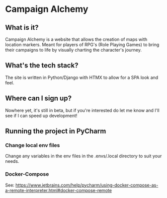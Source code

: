 # Campaign Alchemy

## What is it?
Campaign Alchemy is a website that allows the creation of maps with location markers. Meant for players of RPG's (Role Playing Games) to bring their campaigns to life by visually charting the character's journey.

## What's the tech stack?
The site is written in Python/Django with HTMX to allow for a SPA look and feel.

## Where can I sign up?
Nowhere yet, it's still in beta, but if you're interested do let me know and I'll see if I can speed up development!

## Running the project in PyCharm

### Change local env files
Change any variables in the env files in the .envs/.local directory to suit your needs.

### Docker-Compose
See: https://www.jetbrains.com/help/pycharm/using-docker-compose-as-a-remote-interpreter.html#docker-compose-remote
